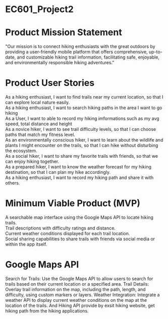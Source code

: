 # EC601_Project2
# Product Mission Statement
"Our mission is to connect hiking enthusiasts with the great outdoors by providing a user-friendly mobile platform that offers comprehensive, up-to-date, and customizable hiking trail information, facilitating safe, enjoyable, and environmentally responsible hiking adventures."

# Product User Stories

As a hiking enthusiast, I want to find trails near my current location, so that I can explore local nature easily.</br>
As a hiking enthusiast, I want to search hiking paths in the area I want to go hiking</br>
As a User, I want to able to record my hiking imformations such as my avg speed, total distance and height</br>
As a novice hiker, I want to see trail difficulty levels, so that I can choose paths that match my fitness level.</br>
As an environmentally conscious hiker, I want to learn about the wildlife and plants I might encounter on the trails, so that I can hike without disturbing the ecosystem.</br>
As a social hiker, I want to share my favorite trails with friends, so that we can enjoy hiking together.</br>
As a prepared hiker, I want to know the weather forecast for my hiking destination, so that I can plan my hike accordingly.</br>
As a hiking enthusiast, I want to record my hiking path and share it with others.</br>


# Minimum Viable Product (MVP)

A searchable map interface using the Google Maps API to locate hiking trails.</br>
Trail descriptions with difficulty ratings and distance.</br>
Current weather conditions displayed for each trail location.</br>
Social sharing capabilities to share trails with friends via social media or within the app itself.</br>

# Google Maps API

Search for Trails: Use the Google Maps API to allow users to search for trails based on their current location or a specified area.
Trail Details: Overlay trail information on the map, including the path, length, and difficulty, using custom markers or layers.
Weather Integration: Integrate a weather API to display current weather conditions on the map at the location of the trails.
And Hiking API provide by exsit hiking website, get hiking path from the hiking applications.
